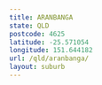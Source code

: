 ```yaml
---
title: ARANBANGA
state: QLD
postcode: 4625
latitude: -25.571054
longitude: 151.644182
url: /qld/aranbanga/
layout: suburb
---
```

